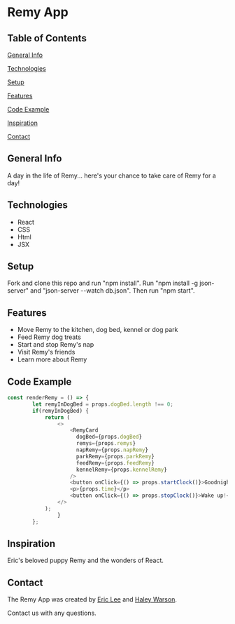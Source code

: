 # Remy App

## Table of Contents

[General Info](#general-info)

[Technologies](#technologies)

[Setup](#setup)

[Features](#features)

[Code Example](#code-example)

[Inspiration](#inspiration)

[Contact](#contact)

## General Info

A day in the life of Remy... here's your chance to take care of Remy for a day!

## Technologies

- React
- CSS
- Html
- JSX

## Setup

Fork and clone this repo and run "npm install". Run "npm install -g json-server" and "json-server --watch db.json". Then run "npm start".

## Features

- Move Remy to the kitchen, dog bed, kennel or dog park
- Feed Remy dog treats
- Start and stop Remy's nap
- Visit Remy's friends
- Learn more about Remy

## Code Example

```js
const renderRemy = () => {
        let remyInDogBed = props.dogBed.length !== 0;
        if(remyInDogBed) {
            return (
                <>
                    <RemyCard
                      dogBed={props.dogBed}
                      remys={props.remys}
                      napRemy={props.napRemy}
                      parkRemy={props.parkRemy}
                      feedRemy={props.feedRemy}
                      kennelRemy={props.kennelRemy}
                    />
                    <button onClick={() => props.startClock()}>Goodnight!</button>
                    <p>{props.time}</p>
                    <button onClick={() => props.stopClock()}>Wake up!</button>
                </>
            );
                }
        };
```

## Inspiration

Eric's beloved puppy Remy and the wonders of React.

## Contact

The Remy App was created by [Eric Lee](https://www.linkedin.com/in/ericmlee05/) and [Haley Warson](https://www.linkedin.com/in/haleywarson/).

Contact us with any questions.
